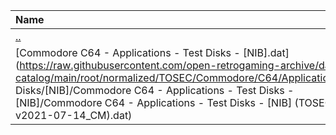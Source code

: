 |Name|Size|
|:---|---:|
|[..](../index.html)|DIR|
|[Commodore C64 - Applications - Test Disks - [NIB].dat](https://raw.githubusercontent.com/open-retrogaming-archive/dat-catalog/main/root/normalized/TOSEC/Commodore/C64/Applications/Test Disks/[NIB]/Commodore C64 - Applications - Test Disks - [NIB]/Commodore C64 - Applications - Test Disks - [NIB] (TOSEC-v2021-07-14_CM).dat)|20149|

